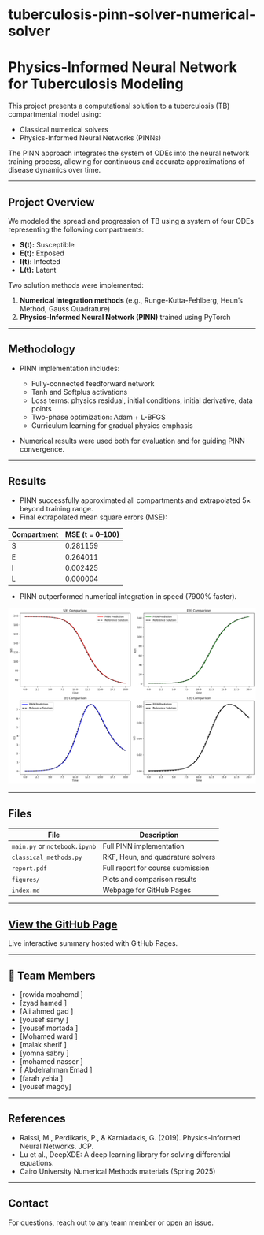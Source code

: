 # tuberculosis-pinn-solver-numerical-solver
#  Physics-Informed Neural Network for Tuberculosis Modeling

This project presents a computational solution to a tuberculosis (TB) compartmental model using:
- Classical numerical solvers
- Physics-Informed Neural Networks (PINNs)

The PINN approach integrates the system of ODEs into the neural network training process, allowing for continuous and accurate approximations of disease dynamics over time.

---

## Project Overview

We modeled the spread and progression of TB using a system of four ODEs representing the following compartments:
- **S(t):** Susceptible
- **E(t):** Exposed
- **I(t):** Infected
- **L(t):** Latent

Two solution methods were implemented:
1. **Numerical integration methods** (e.g., Runge-Kutta-Fehlberg, Heun’s Method, Gauss Quadrature)
2. **Physics-Informed Neural Network (PINN)** trained using PyTorch

---

##  Methodology

- PINN implementation includes:
  - Fully-connected feedforward network
  - Tanh and Softplus activations
  - Loss terms: physics residual, initial conditions, initial derivative, data points
  - Two-phase optimization: Adam + L-BFGS
  - Curriculum learning for gradual physics emphasis

- Numerical results were used both for evaluation and for guiding PINN convergence.

---

## Results

- PINN successfully approximated all compartments and extrapolated 5× beyond training range.
- Final extrapolated mean square errors (MSE):

| Compartment | MSE (t = 0–100) |
|-------------|-----------------|
| S           | 0.281159        |
| E           | 0.264011        |
| I           | 0.002425        |
| L           | 0.000004        |

- PINN outperformed numerical integration in speed (7900% faster).

![PINN vs Numerical](figures/pinn_vs_numerical.png)

---

##  Files

| File | Description |
|------|-------------|
| `main.py` or `notebook.ipynb` | Full PINN implementation |
| `classical_methods.py`        | RKF, Heun, and quadrature solvers |
| `report.pdf`                  | Full report for course submission |
| `figures/`                    | Plots and comparison results |
| `index.md`                    | Webpage for GitHub Pages |

---

##  [View the GitHub Page](https://rowida117.github.io/tuberculosis-pinn-solver-numerical-solver/)

Live interactive summary hosted with GitHub Pages.

---

## 👥 Team Members

- [rowida moahemd ]  
- [zyad hamed ]  
- [Ali ahmed gad ]
- [yousef samy ]
- [yousef mortada ]
- [Mohamed ward ]
- [malak sherif ]
- [yomna sabry ]
- [mohamed nasser ]
- [ Abdelrahman Emad ]
- [farah yehia ]
- [yousef magdy]
  

---

##  References

- Raissi, M., Perdikaris, P., & Karniadakis, G. (2019). Physics-Informed Neural Networks. JCP.
- Lu et al., DeepXDE: A deep learning library for solving differential equations.
- Cairo University Numerical Methods materials (Spring 2025)

---

##  Contact

For questions, reach out to any team member or open an issue.

